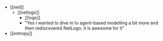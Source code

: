 
- [[neil]]
  - [[netlogo]]
    - [[logo]]
    - "Yes I wanted to dive in to agent-based modelling a bit more and then rediscovered NetLogo, it is awesome for it"
- [[entropy]]